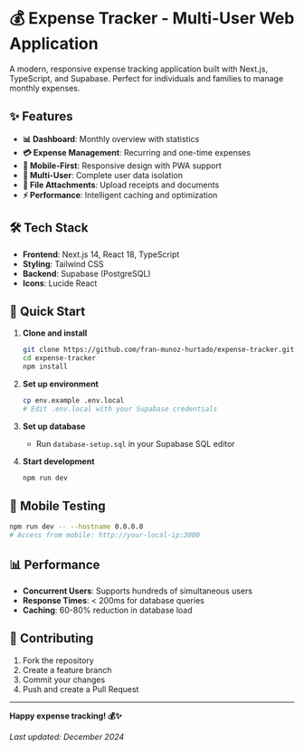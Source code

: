 # 💰 Expense Tracker - Multi-User Web Application

A modern, responsive expense tracking application built with Next.js, TypeScript, and Supabase. Perfect for individuals and families to manage monthly expenses.

## ✨ Features

- **📊 Dashboard**: Monthly overview with statistics
- **💳 Expense Management**: Recurring and one-time expenses
- **📱 Mobile-First**: Responsive design with PWA support
- **🔐 Multi-User**: Complete user data isolation
- **📎 File Attachments**: Upload receipts and documents
- **⚡ Performance**: Intelligent caching and optimization

## 🛠️ Tech Stack

- **Frontend**: Next.js 14, React 18, TypeScript
- **Styling**: Tailwind CSS
- **Backend**: Supabase (PostgreSQL)
- **Icons**: Lucide React

## 🚀 Quick Start

1. **Clone and install**
   ```bash
   git clone https://github.com/fran-munoz-hurtado/expense-tracker.git
   cd expense-tracker
   npm install
   ```

2. **Set up environment**
   ```bash
   cp env.example .env.local
   # Edit .env.local with your Supabase credentials
   ```

3. **Set up database**
   - Run `database-setup.sql` in your Supabase SQL editor

4. **Start development**
   ```bash
   npm run dev
   ```

## 📱 Mobile Testing

```bash
npm run dev -- --hostname 0.0.0.0
# Access from mobile: http://your-local-ip:3000
```

## 📊 Performance

- **Concurrent Users**: Supports hundreds of simultaneous users
- **Response Times**: < 200ms for database queries
- **Caching**: 60-80% reduction in database load

## 🤝 Contributing

1. Fork the repository
2. Create a feature branch
3. Commit your changes
4. Push and create a Pull Request

---

**Happy expense tracking! 💰✨**

*Last updated: December 2024* 